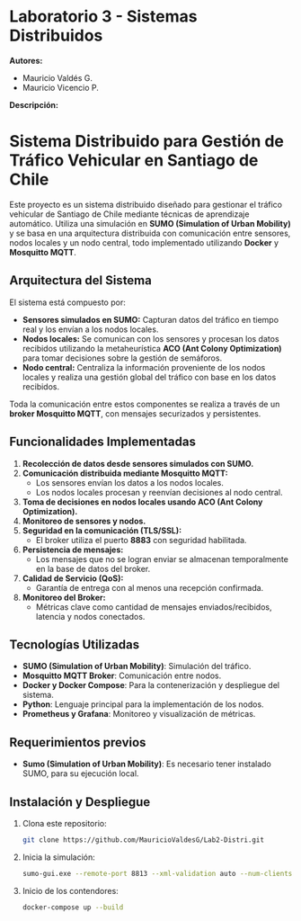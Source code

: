 # Laboratorio 3 - Sistemas Distribuidos

**Autores:**

- Mauricio Valdés G.
- Mauricio Vicencio P.

**Descripción:**

# Sistema Distribuido para Gestión de Tráfico Vehicular en Santiago de Chile

Este proyecto es un sistema distribuido diseñado para gestionar el tráfico vehicular de Santiago de Chile mediante técnicas de aprendizaje automático. Utiliza una simulación en **SUMO (Simulation of Urban Mobility)** y se basa en una arquitectura distribuida con comunicación entre sensores, nodos locales y un nodo central, todo implementado utilizando **Docker** y **Mosquitto MQTT**.

## Arquitectura del Sistema

El sistema está compuesto por:

- **Sensores simulados en SUMO:** Capturan datos del tráfico en tiempo real y los envían a los nodos locales.
- **Nodos locales:** Se comunican con los sensores y procesan los datos recibidos utilizando la metaheurística **ACO (Ant Colony Optimization)** para tomar decisiones sobre la gestión de semáforos.
- **Nodo central:** Centraliza la información proveniente de los nodos locales y realiza una gestión global del tráfico con base en los datos recibidos.

Toda la comunicación entre estos componentes se realiza a través de un **broker Mosquitto MQTT**, con mensajes securizados y persistentes.

## Funcionalidades Implementadas

1. **Recolección de datos desde sensores simulados con SUMO.**
2. **Comunicación distribuida mediante Mosquitto MQTT:**
   - Los sensores envían los datos a los nodos locales.
   - Los nodos locales procesan y reenvían decisiones al nodo central.
3. **Toma de decisiones en nodos locales usando ACO (Ant Colony Optimization).**
4. **Monitoreo de sensores y nodos.**
5. **Seguridad en la comunicación (TLS/SSL):**
   - El broker utiliza el puerto **8883** con seguridad habilitada.
6. **Persistencia de mensajes:**
   - Los mensajes que no se logran enviar se almacenan temporalmente en la base de datos del broker.
7. **Calidad de Servicio (QoS):**
   - Garantía de entrega con al menos una recepción confirmada.
8. **Monitoreo del Broker:**
   - Métricas clave como cantidad de mensajes enviados/recibidos, latencia y nodos conectados.

## Tecnologías Utilizadas

- **SUMO (Simulation of Urban Mobility)**: Simulación del tráfico.
- **Mosquitto MQTT Broker**: Comunicación entre nodos.
- **Docker y Docker Compose**: Para la contenerización y despliegue del sistema.
- **Python**: Lenguaje principal para la implementación de los nodos.
- **Prometheus y Grafana**: Monitoreo y visualización de métricas.

## Requerimientos previos

- **Sumo (Simulation of Urban Mobility)**: Es necesario tener instalado SUMO, para su ejecución local.

## Instalación y Despliegue

1. Clona este repositorio:

   ```bash
   git clone https://github.com/MauricioValdesG/Lab2-Distri.git

   ```

2. Inicia la simulación:

   ```bash
   sumo-gui.exe --remote-port 8813 --xml-validation auto --num-clients 4 -c "[Ruta al archivo .sumocfg]"

   ```

3. Inicio de los contendores:
   ```bash
   docker-compose up --build
   ```
